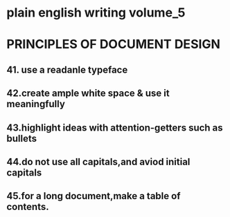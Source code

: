 # plain english writing volume_5
# PRINCIPLES OF DOCUMENT DESIGN


## 41. use a readanle typeface



## 42.create ample white space & use it meaningfully




## 43.highlight ideas with attention-getters such as bullets




## 44.do not use all capitals,and aviod initial capitals




## 45.for a long document,make a table of contents.
